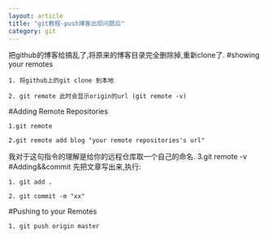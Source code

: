 ```yaml
---
layout: article
title: "git教程-push博客出现问题后"
category: git
---
```


把github的博客给搞乱了,将原来的博客目录完全删除掉,重新clone了.
#showing your remotes


	1. 将github上的git clone 到本地

	2. git remote 此时会显示origin的url (git remote -v)

#Adding Remote Repositories
	
	1.git remote

	2.git remote add blog "your remote repositories's url"
我对于这句指令的理解是给你的远程仓库取一个自己的命名.
	3.git remote -v
#Adding&&commit
 先把文章写出来,执行:

	1. git add .

	2. git commit -m "xx"

#Pushing to your Remotes
	 
	1. git push origin master 


